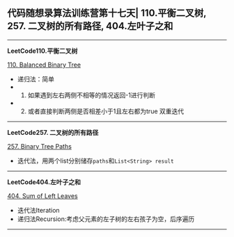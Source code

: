 ## **代码随想录算法训练营第十七天| 110.平衡二叉树, 257. 二叉树的所有路径, 404.左叶子之和**
<hr/>

**LeetCode110.平衡二叉树**

[110. Balanced Binary Tree](https://leetcode.cn/problems/balanced-binary-tree/description/)

- 递归法：简单
- 1. 如果遇到左右两侧不相等的情况返回-1进行判断
- 2. 或者直接判断两侧是否相差小于1且左右都为true 双重迭代

<hr/>

**LeetCode257. 二叉树的所有路径**

[257. Binary Tree Paths](https://leetcode.cn/problems/binary-tree-paths/description/)

- 迭代法，用两个list分别储存`paths`和`List<String> result`

<hr/>

**LeetCode404.左叶子之和**

[404. Sum of Left Leaves](https://leetcode.cn/problems/sum-of-left-leaves/description/)

- 迭代法Iteration
- 递归法Recursion:考虑父元素的左子树的左右孩子为空，后序遍历

<hr/>
